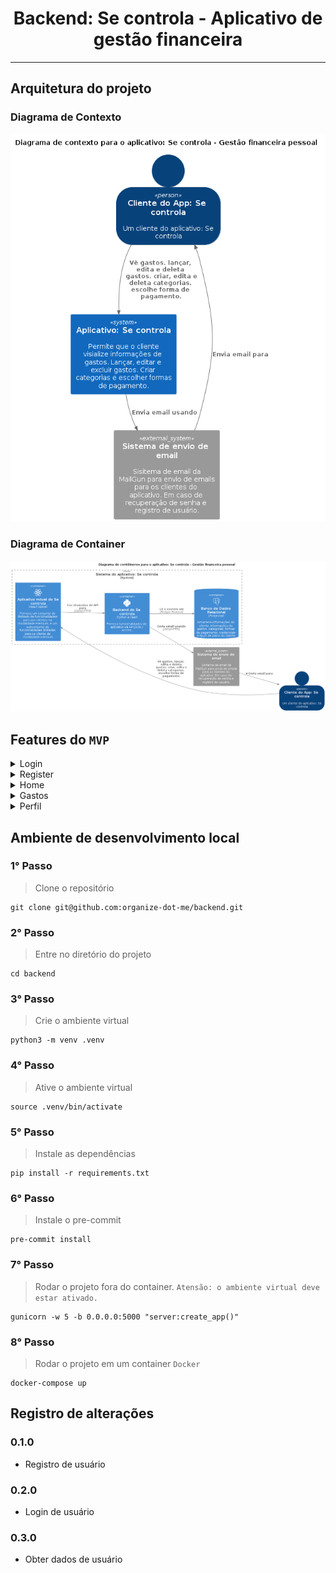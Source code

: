 <div align="center">
  <h1>Backend: Se controla - Aplicativo de gestão financeira</h1>
</div>

----

## Arquitetura do projeto

### Diagrama de Contexto

![diagrama de contexto](out/diagrams/c4_model/level1/Level1.png)


### Diagrama de Container

![diagrama de container](out/diagrams/c4_model/level2/Level2.png)


## Features do `MVP`

<details><summary>Login</summary>
<p>

- Email
- Senha

</p>
</details>


<details><summary>Register</summary>
<p>

- Nome
- Email
- Senha

</p>
</details>


<details><summary>Home</summary>
<p>

- Gráfico pizza por categorias resumo do mês
- Histórico dos último gastos (card)

</p>
</details>


<details><summary>Gastos</summary>

- <details><summary>CRUD gastos</summary>
  <p>

  - Nome*
  - Valor*
  - Categoria*
  - Forma de pagamento*
  - Status*
  - Data
  - Comprovante (Premium)

  </p>
  </details>

- <details><summary>CRUD** categorias</summary>
  <p>

  - Nome
    - Freemium pode cadastra apenas uma categoria
    - Premium sem limites de cadastro

  </p>
  </details>

- <details><summary>CRUD** Forma de pagamento</summary>
  <p>

  - Nome

  </p>
  </details>

- Gasto detalhado
- ** Chumbado de início

</details>

<details><summary>Perfil</summary>
<p>

- CRUD usuário

</p>
</details>

## Ambiente de desenvolvimento local

### 1° Passo

> Clone o repositório

```
git clone git@github.com:organize-dot-me/backend.git
```

### 2° Passo

> Entre no diretório do projeto

```
cd backend
```

### 3° Passo

> Crie o ambiente virtual

```
python3 -m venv .venv
```

### 4° Passo

> Ative o ambiente virtual

```
source .venv/bin/activate
```

### 5° Passo

> Instale as dependências

```
pip install -r requirements.txt
```

### 6° Passo

> Instale o pre-commit

```
pre-commit install
```

### 7° Passo

> Rodar o projeto fora do container. `Atensão: o ambiente virtual deve estar ativado.`

```
gunicorn -w 5 -b 0.0.0.0:5000 "server:create_app()"
```

### 8° Passo

> Rodar o projeto em um container `Docker`

```
docker-compose up
```

## Registro de alterações


### 0.1.0

- Registro de usuário

### 0.2.0

- Login de usuário

### 0.3.0

- Obter dados de usuário
